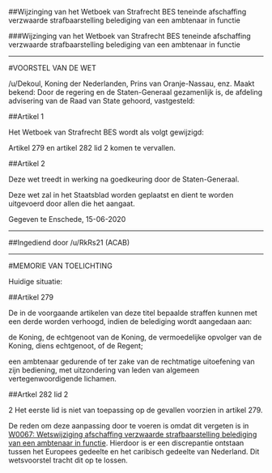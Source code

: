 ##Wijzinging van het Wetboek van Strafrecht BES teneinde afschaffing verzwaarde strafbaarstelling belediging van een ambtenaar in functie 
 
###Wijzinging van het Wetboek van Strafrecht BES teneinde afschaffing verzwaarde strafbaarstelling belediging van een ambtenaar in functie

---

#VOORSTEL VAN DE WET

/u/Dekoul, Koning der Nederlanden, Prins van Oranje-Nassau, enz. Maakt bekend: Door de regering en de Staten-Generaal gezamenlijk is, de afdeling advisering van de Raad van State gehoord, vastgesteld:

##Artikel 1

Het Wetboek van Strafrecht BES wordt als volgt gewijzigd:

Artikel 279 en artikel 282 lid 2 komen te vervallen.

##Artikel 2

Deze wet treedt in werking na goedkeuring door de Staten-Generaal.

Deze wet zal in het Staatsblad worden geplaatst en dient te worden uitgevoerd door allen die het aangaat.

Gegeven te Enschede, 15-06-2020

---

##Ingediend door /u/RkRs21 (ACAB)

---
#MEMORIE VAN TOELICHTING

Huidige situatie:

##Artikel 279


De in de voorgaande artikelen van deze titel bepaalde straffen kunnen met een derde worden verhoogd, indien de belediging wordt aangedaan aan:

de Koning, de echtgenoot van de Koning, de vermoedelijke opvolger van de Koning, diens echtgenoot, of de Regent;

een ambtenaar gedurende of ter zake van de rechtmatige uitoefening van zijn bediening, met uitzondering van leden van algemeen vertegenwoordigende lichamen.

##Artkel 282 lid 2

2 Het eerste lid is niet van toepassing op de gevallen voorzien in artikel 279.

De reden om deze aanpassing door te voeren is omdat dit vergeten is in [W0067: Wetswijziging afschaffing verzwaarde strafbaarstelling belediging van een ambtenaar in functie](https://www.reddit.com/r/RMTK/comments/ewnh2a/w0067_wetswijziging_afschaffing_verzwaarde/). Hierdoor is er een discrepantie ontstaan tussen het Europees gedeelte en het caribisch gedeelte van Nederland. Dit wetsvoorstel tracht dit op te lossen.


